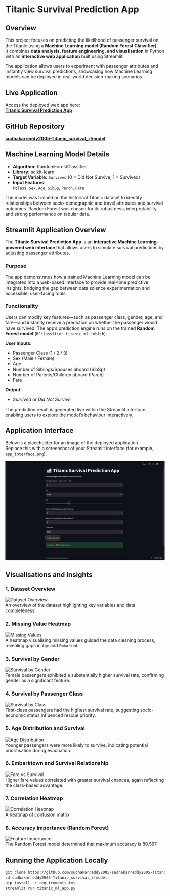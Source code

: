 # Titanic Survival Prediction App

## Overview  
This project focuses on predicting the likelihood of passenger survival on the Titanic using a **Machine Learning model (Random Forest Classifier)**.  
It combines **data analysis, feature engineering, and visualisation** in Python with an **interactive web application** built using Streamlit.  

The application allows users to experiment with passenger attributes and instantly view survival predictions, showcasing how Machine Learning models can be deployed in real-world decision-making scenarios.  


## Live Application  
Access the deployed web app here:  
[**Titanic Survival Prediction App**](https://sudhakarreddy2005-titanicsurvivalrfmodel-1610.streamlit.app/)



## GitHub Repository  
[**sudhakarreddy2005-Titanic_survival_rfmodel**](https://github.com/sudhakarreddy2005/sudhakarreddy2005-Titanic_survival_rfmodel)



## Machine Learning Model Details  
- **Algorithm:** RandomForestClassifier  
- **Library:** scikit-learn  
- **Target Variable:** `Survived` (0 = Did Not Survive, 1 = Survived)  
- **Input Features:**  
  `Pclass`, `Sex`, `Age`, `SibSp`, `Parch`, `Fare`  

The model was trained on the historical Titanic dataset to identify relationships between socio-demographic and travel attributes and survival outcomes. Random Forest was chosen for its robustness, interpretability, and strong performance on tabular data.



## Streamlit Application Overview  

The **Titanic Survival Prediction App** is an **interactive Machine Learning-powered web interface** that allows users to simulate survival predictions by adjusting passenger attributes.  

### Purpose  
The app demonstrates how a trained Machine Learning model can be integrated into a web-based interface to provide real-time predictive insights, bridging the gap between data science experimentation and accessible, user-facing tools.

### Functionality  
Users can modify key features—such as passenger class, gender, age, and fare—and instantly receive a prediction on whether the passenger would have survived. The app’s prediction engine runs on the trained **Random Forest model** (`RFclassifier_titanic_ml.joblib`).

**User Inputs:**  
- Passenger Class (1 / 2 / 3)  
- Sex (Male / Female)  
- Age  
- Number of Siblings/Spouses aboard (SibSp)  
- Number of Parents/Children aboard (Parch)  
- Fare  

**Output:**  
- *Survived* or *Did Not Survive*  

The prediction result is generated live within the Streamlit interface, enabling users to explore the model’s behaviour interactively.



## Application Interface  

Below is a placeholder for an image of the deployed application.  
Replace this with a screenshot of your Streamlit interface (for example, `app_interface.png`).

![Application Interface](https://github.com/sudhakarreddy2005/sudhakarreddy2005-Titanic_survival_rfmodel/blob/main/app.png)



## Visualisations and Insights  

### 1. Dataset Overview  
![Dataset Overview](plots/dataset_overview.png)  
An overview of the dataset highlighting key variables and data completeness.

### 2. Missing Value Heatmap  
![Missing Values](plots/missing_values_heatmap.png)  
A heatmap visualising missing values guided the data cleaning process, revealing gaps in `Age` and `Embarked`.

### 3. Survival by Gender  
![Survival by Gender](plots/survival_by_gender.png)  
Female passengers exhibited a substantially higher survival rate, confirming gender as a significant feature.

### 4. Survival by Passenger Class  
![Survival by Class](plots/survival_by_class.png)  
First-class passengers had the highest survival rate, suggesting socio-economic status influenced rescue priority.

### 5. Age Distribution and Survival  
![Age Distribution](plots/age_distribution.png)  
Younger passengers were more likely to survive, indicating potential prioritisation during evacuation.

### 6. Embarktown and Survival Relationship  
![Fare vs Survival](plots/fare_vs_survival.png)  
Higher fare values correlated with greater survival chances, again reflecting the class-based advantage.

### 7. Correlation Heatmap  
![Correlation Heatmap](plots/correlation_heatmap.png)  
A heatmap of confusion matrix

### 8. Accuracy Importance (Random Forest)  
![Feature Importance](plots/feature_importance.png)  
The Random Forest model determined that maximum accuracy is 80.597



## Running the Application Locally  

```bash
git clone https://github.com/sudhakarreddy2005/sudhakarreddy2005-Titanic_survival_rfmodel.git
cd sudhakarreddy2005-Titanic_survival_rfmodel
pip install -r requirements.txt
streamlit run titanic_ml_app.py
